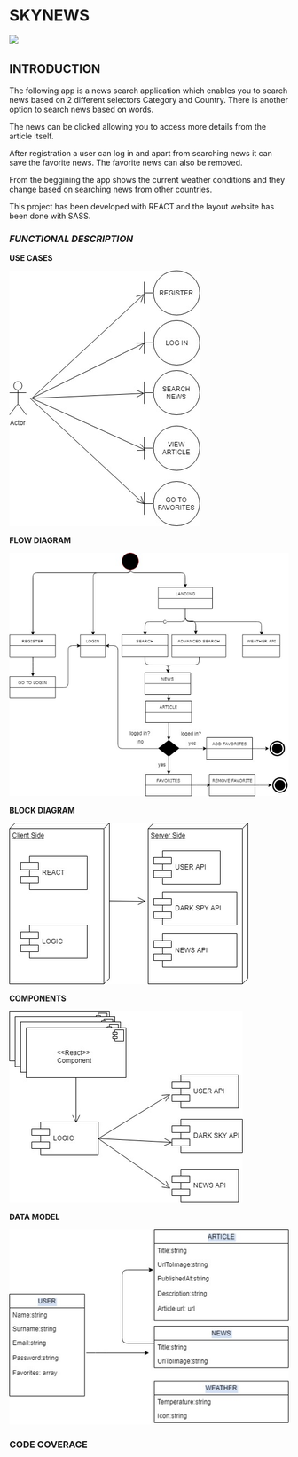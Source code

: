 # SKYNEWS


![](https://media.giphy.com/media/OGssZ1VTwJLZ6/giphy.gif)


## INTRODUCTION
The following app is a news search application which enables you to search  news based on 2 different selectors Category and Country.
There is another option to search news based on words.

The news can be clicked allowing you to access more details from the article itself.

After registration a user can log in and apart from searching news it can save the favorite news.
The favorite news can also be removed.

From the beggining the app shows the current weather conditions and they change based on searching news from other countries.

This project has been developed with REACT and the layout website has been done with SASS.

### _FUNCTIONAL DESCRIPTION_
**USE CASES**

![](usecases.jpg)

**FLOW DIAGRAM**

![](flow.jpg)


**BLOCK DIAGRAM**

![](blockdiagram.jpg)

**COMPONENTS**

![](components.jpg)

**DATA MODEL**

![](datamodel.jpg)

### CODE COVERAGE




